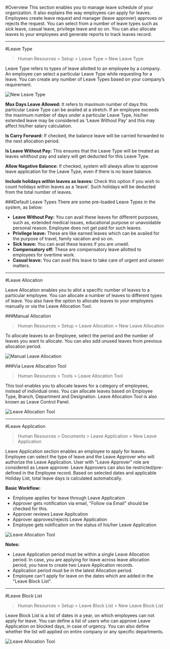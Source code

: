 <!-- add-breadcrumbs -->
#Overview
This section enables you to manage leave schedule of your organization. It also explains the way employees can apply for leaves.  
Employees create leave request and manager (leave approver) approves or rejects the request. You can select from a number of leave types such as sick leave, casual leave, privilege leave and so on. You can also allocate leaves to your employees and generate reports to track leaves record.

---

#Leave Type

> Human Resources > Setup > Leave Type > New Leave Type

Leave Type refers to types of leave allotted to an employee by a company. An employee can select a particular Leave Type while requesting for a leave. You can create any number of Leave Types based on your company’s 
requirement.

<img class="screenshot" alt="New Leave Type" 
	src="{{docs_base_url}}/assets/img/human-resources/new-leave-type.png">

**Max Days Leave Allowed:** It refers to maximum number of days this particular Leave Type can be availed at a stretch. If an employee exceeds the maximum number of days under a particular Leave Type, his/her extended leave may be considered as ‘Leave Without Pay’ and this may affect his/her salary calculation.

**Is Carry Forward:** If checked, the balance leave will be carried forwarded to the next allocation period.

**Is Leave Without Pay:** This ensures that the Leave Type will be treated as leaves whithout pay and salary will get deducted for this Leave Type.

**Allow Nagative Balance:** If checked, system will always allow to approve leave application for the Leave Type, even if there is no leave balance.

**Include holidays within leaves as leaves:** Check this option if you wish to count holidays within leaves as a ‘leave’. Such holidays will be deducted from the total number of leaves.

###Default Leave Types
There are some pre-loaded Leave Types in the system, as below:

- **Leave Without Pay:** You can avail these leaves for different purposes, such as, extended medical issues, educational purpose or unavoidable personal reason. Employee does not get paid for such leaves.
- **Privilege leave:** These are like earned leaves which can be availed for the purpose of travel, family vacation and so on.
- **Sick leave:** You can avail these leaves if you are unwell.
- **Compensatory off:** These are compensatory leave allotted to employees for overtime work.
- **Casual leave:** You can avail this leave to take care of urgent and unseen matters.

---

#Leave Allocation

Leave Allocation enables you to allot a specific number of leaves to a particular employee. You can allocate a number of leaves to different types of leave. You also have the option to allocate leaves to your employees manually or via the Leave Allocation Tool.

###Manual Allocation
> Human Resources > Setup > Leave Allocation > New Leave Allocation

To allocate leaves to an Employee, select the period and the number of leaves you want to allocate. You can also add unused leaves from previous allocation period.

<img class="screenshot" alt="Manual Leave Allocation" 
	src="{{docs_base_url}}/assets/img/human-resources/manual-leave-allocation.png">

###Via Leave Allocation Tool
> Human Resources > Tools > Leave Allocation Tool

This tool enables you to allocate leaves for a category of employees, instead of individual ones. You can allocate leaves based on Employee Type, Branch, Department and Designation. Leave Allocation Tool is also known as Leave Control Panel.

<img class="screenshot" alt="Leave Allocation Tool"
	src="{{docs_base_url}}/assets/img/human-resources/leave-allocation-tool.png">

---

#Leave Application
> Human Resources > Documents > Leave Application > New Leave Application

Leave Application section enables an employee to apply for leaves. Employee can select the type of leave and the Leave Approver who will authorize the Leave Application. User with "Leave Approver" role are considered as Leave approver. Leave Approvers can also be restricted/pre-defined in the Employee record. Based on selected dates and applicable Holiday List, total leave days is calculated automatically.

**Basic Workflow:**

- Employee applies for leave through Leave Application
- Approver gets notification via email, "Follow via Email" should be checked for this.
- Approver reviews Leave Application
- Approver approves/rejects Leave Application
- Employee gets notification on the status of his/her Leave Application

<img class="screenshot" alt="Leave Allocation Tool"
	src="{{docs_base_url}}/assets/img/human-resources/new-leave-application.png">

	
**Notes:**

- Leave Application period must be within a single Leave Allocation period. In case, you are applying for leave across leave allocation period, you have to create two Leave Application records.
- Application period must be in the latest Allocation period.
- Employee can't apply for leave on the dates which are added in the "Leave Block List".

---

#Leave Block List

> Human Resources > Setup > Leave Block List > New Leave Block List

Leave Block List is a list of dates in a year, on which employees can not apply for leave. You can define a list of users who can approve Leave Application on blocked days, in case of urgency. You can also define whether the list will applied on entire company or any specific departments.

<img class="screenshot" alt="Leave Allocation Tool"
	src="{{docs_base_url}}/assets/img/human-resources/leave-block-list.png">